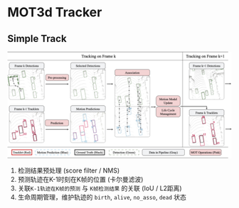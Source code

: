 # MOT3d Tracker

## Simple Track

![simple track pipeline](2023-05-13-14-08-16.png)

1. 检测结果预处理 (score filter / NMS)
2. 预测轨迹在K-1时刻在K帧的位置 (卡尔曼滤波)
3. 关联`K-1轨迹在K帧的预测` 与 `K帧检测结果` 的关联 (IoU / L2距离)
4. 生命周期管理，维护轨迹的 `birth`, `alive`, `no_asso`, `dead` 状态

